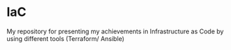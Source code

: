 # IaC
My repository for presenting my achievements in Infrastructure as Code by using different tools (Terraform/ Ansible)
